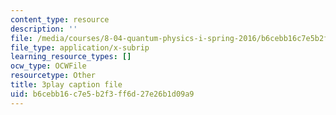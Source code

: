 ```yaml
---
content_type: resource
description: ''
file: /media/courses/8-04-quantum-physics-i-spring-2016/b6cebb16c7e5b2f3ff6d27e26b1d09a9_sxzFpOsvfgU.srt
file_type: application/x-subrip
learning_resource_types: []
ocw_type: OCWFile
resourcetype: Other
title: 3play caption file
uid: b6cebb16-c7e5-b2f3-ff6d-27e26b1d09a9
---
```

